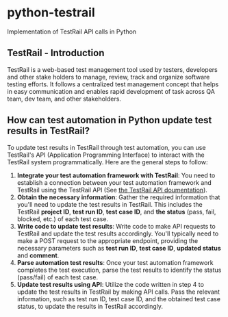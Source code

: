 # python-testrail
Implementation of TestRail API calls in Python
## TestRail - Introduction
TestRail is a web-based test management tool used by testers, developers and other stake holders to manage, review, track and organize software testing efforts. It follows a centralized test management concept that helps in easy communication and enables rapid development of task across QA team, dev team, and other stakeholders.
## How can test automation in Python update test results in TestRail?
To update test results in TestRail through test automation, you can use TestRail's API (Application Programming Interface) to interact with the TestRail system programmatically. Here are the general steps to follow:
1. **Integrate your test automation framework with TestRail**: You need to establish a connection between your test automation framework and TestRail using the TestRail API (See [the TestRail API doumentation](https://support.testrail.com/hc/en-us/categories/7076541806228-API-Manual)). 
2. **Obtain the necessary information**: Gather the required information that you'll need to update the test results in TestRail. This includes the TestRail **project ID**, **test run ID**, **test case ID**, and **the status** (pass, fail, blocked, etc.) of each test case.
3. **Write code to update test results**: Write code to make API requests to TestRail and update the test results accordingly. You'll typically need to make a POST request to the appropriate endpoint, providing the necessary parameters such as **test run ID**, **test case ID**, **updated status** and **comment**.
4. **Parse automation test results**: Once your test automation framework completes the test execution, parse the test results to identify the status (pass/fail) of each test case.
5. **Update test results using API**: Utilize the code written in step 4 to update the test results in TestRail by making API calls. Pass the relevant information, such as test run ID, test case ID, and the obtained test case status, to update the results in TestRail accordingly.

